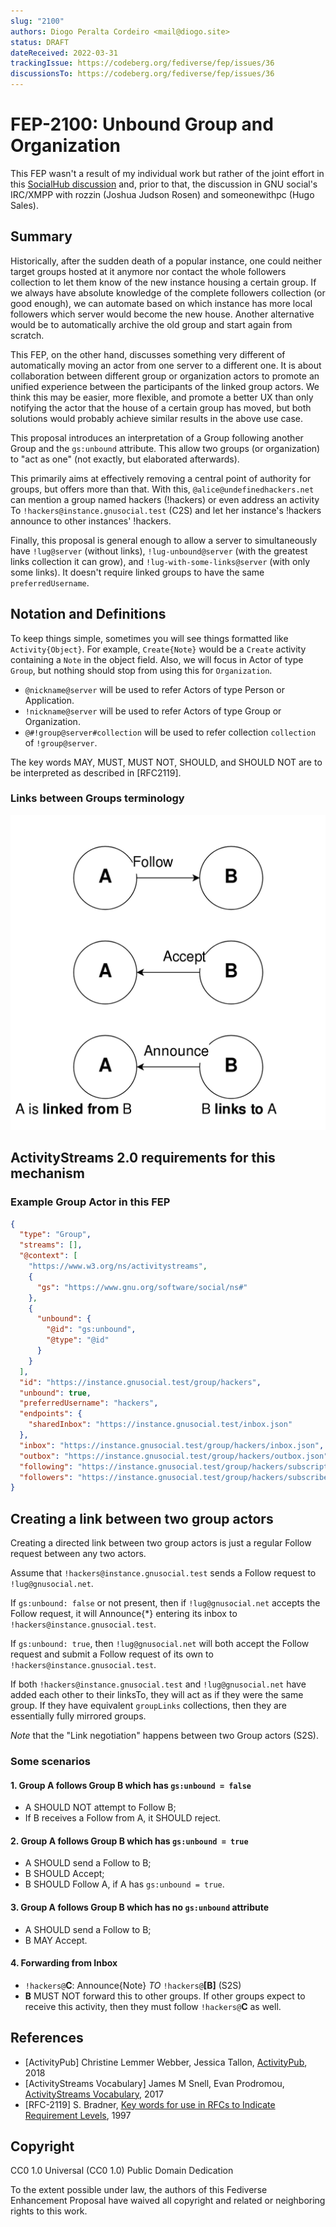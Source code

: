 ```yaml
---
slug: "2100"
authors: Diogo Peralta Cordeiro <mail@diogo.site>
status: DRAFT
dateReceived: 2022-03-31
trackingIssue: https://codeberg.org/fediverse/fep/issues/36
discussionsTo: https://codeberg.org/fediverse/fep/issues/36
---
```

# FEP-2100: Unbound Group and Organization

This FEP wasn't a result of my individual work but rather of the joint effort in this [SocialHub discussion](https://socialhub.activitypub.rocks/t/decentralised-group/2200) and, prior to that, the discussion in GNU social's IRC/XMPP with rozzin (Joshua Judson Rosen) and someonewithpc (Hugo Sales).


## Summary

Historically, after the sudden death of a popular instance, one could neither target groups hosted at it anymore nor contact the whole followers collection to let them know of the new instance housing a certain group. If we always have absolute knowledge of the complete followers collection (or good enough), we can automate based on which instance has more local followers which server would become the new house. Another alternative would be to automatically archive the old group and start again from scratch.

This FEP, on the other hand, discusses something very different of automatically moving an actor from one server to a different one. It is about collaboration between different group or organization actors to promote an unified experience between the participants of the linked group actors. We think this may be easier, more flexible, and promote a better UX than only notifying the actor that the house of a certain group has moved, but both solutions would probably achieve similar results in the above use case.

This proposal introduces an interpretation of a Group following another Group and the `gs:unbound` attribute. This allow two groups (or organization) to "act as one" (not exactly, but elaborated afterwards).

This primarily aims at effectively removing a central point of authority for groups, but offers more than that. With this, `@alice@undefinedhackers.net` can mention a group named hackers (!hackers) or even address an activity To `!hackers@instance.gnusocial.test` (C2S) and let her instance's !hackers announce to other instances' !hackers.

Finally, this proposal is general enough to allow a server to simultaneously have `!lug@server` (without links), `!lug-unbound@server` (with the greatest links collection it can grow), and `!lug-with-some-links@server` (with only some links). It doesn't require linked groups to have the same `preferredUsername`.


## Notation and Definitions

To keep things simple, sometimes you will see things formatted like `Activity{Object}`. For example, `Create{Note}` would be a `Create` activity containing a `Note` in the object field.
Also, we will focus in Actor of type `Group`, but nothing should stop from using this for `Organization`.

* `@nickname@server` will be used to refer Actors of type Person or Application.
* `!nickname@server` will be used to refer Actors of type Group or Organization.
* `@#!group@server#collection` will be used to refer collection `collection` of `!group@server`.

The key words MAY, MUST, MUST NOT, SHOULD, and SHOULD NOT are to be interpreted as described in [RFC2119].


### Links between Groups terminology

![Links terminology explained schematically](./linksCollection.png)


## ActivityStreams 2.0 requirements for this mechanism


### Example Group Actor in this FEP

```json
{
  "type": "Group",
  "streams": [],
  "@context": [
    "https://www.w3.org/ns/activitystreams",
    {
      "gs": "https://www.gnu.org/software/social/ns#"
    },
    {
      "unbound": {
        "@id": "gs:unbound",
        "@type": "@id"
      }
    }
  ],
  "id": "https://instance.gnusocial.test/group/hackers",
  "unbound": true,
  "preferredUsername": "hackers",
  "endpoints": {
    "sharedInbox": "https://instance.gnusocial.test/inbox.json"
  },
  "inbox": "https://instance.gnusocial.test/group/hackers/inbox.json",
  "outbox": "https://instance.gnusocial.test/group/hackers/outbox.json",
  "following": "https://instance.gnusocial.test/group/hackers/subscriptions",
  "followers": "https://instance.gnusocial.test/group/hackers/subscribers",
}
```


## Creating a link between two group actors

Creating a directed link between two group actors is just a regular Follow request between any two actors.

Assume that `!hackers@instance.gnusocial.test` sends a Follow request to `!lug@gnusocial.net`.

If `gs:unbound: false` or not present, then if `!lug@gnusocial.net` accepts the Follow request, it will Announce{*} entering its inbox to `!hackers@instance.gnusocial.test`.

If `gs:unbound: true`, then `!lug@gnusocial.net` will both accept the Follow request and submit a Follow request of its own to `!hackers@instance.gnusocial.test`.

If both `!hackers@instance.gnusocial.test` and `!lug@gnusocial.net` have added each other to their linksTo, they will act as if they were the same group. If they have equivalent `groupLinks` collections, then they are essentially fully mirrored groups.

_Note_ that the "Link negotiation" happens between two Group actors (S2S).


### Some scenarios


#### 1. Group A follows Group B which has `gs:unbound = false`

- A SHOULD NOT attempt to Follow B;
- If B receives a Follow from A, it SHOULD reject.


#### 2. Group A follows Group B which has `gs:unbound = true`

- A SHOULD send a Follow to B;
- B SHOULD Accept;
- B SHOULD Follow A, if A has `gs:unbound = true`.


#### 3. Group A follows Group B which has no `gs:unbound` attribute

- A SHOULD send a Follow to B;
- B MAY Accept.


#### 4. Forwarding from Inbox

- `!hackers@`**C**: Announce{Note} _TO_ `!hackers@`**[B]** (S2S)
- **B** MUST NOT forward this to other groups. If other groups expect to receive this activity, then they must follow `!hackers@`**C** as well.


## References

- [ActivityPub] Christine Lemmer Webber, Jessica Tallon, [ActivityPub](https://www.w3.org/TR/activitypub/), 2018
- [ActivityStreams Vocabulary] James M Snell, Evan Prodromou, [ActivityStreams Vocabulary](https://www.w3.org/TR/activitystreams-vocabulary/#h-modeling-friend-requests), 2017
- [RFC-2119] S. Bradner, [Key words for use in RFCs to Indicate Requirement Levels](https://tools.ietf.org/html/rfc2119.html), 1997


## Copyright

CC0 1.0 Universal (CC0 1.0) Public Domain Dedication

To the extent possible under law, the authors of this Fediverse Enhancement Proposal have waived all copyright and related or neighboring rights to this work.
